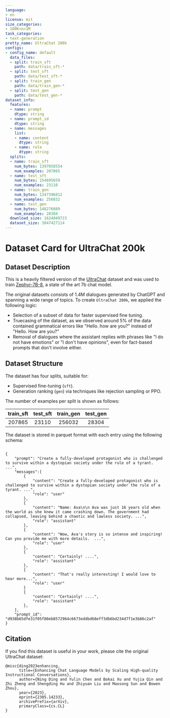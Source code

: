 ```yaml
---
language:
- en
license: mit
size_categories:
- 100K<n<1M
task_categories:
- text-generation
pretty_name: UltraChat 200k
configs:
- config_name: default
  data_files:
  - split: train_sft
    path: data/train_sft-*
  - split: test_sft
    path: data/test_sft-*
  - split: train_gen
    path: data/train_gen-*
  - split: test_gen
    path: data/test_gen-*
dataset_info:
  features:
  - name: prompt
    dtype: string
  - name: prompt_id
    dtype: string
  - name: messages
    list:
    - name: content
      dtype: string
    - name: role
      dtype: string
  splits:
  - name: train_sft
    num_bytes: 1397058554
    num_examples: 207865
  - name: test_sft
    num_bytes: 154695659
    num_examples: 23110
  - name: train_gen
    num_bytes: 1347396812
    num_examples: 256032
  - name: test_gen
    num_bytes: 148276089
    num_examples: 28304
  download_size: 1624049723
  dataset_size: 3047427114
---
```


# Dataset Card for UltraChat 200k

## Dataset Description

This is a heavily filtered version of the [UltraChat](https://github.com/thunlp/UltraChat) dataset and was used to train [Zephyr-7B-β](https://huggingface.co/HuggingFaceH4/zephyr-7b-beta), a state of the art 7b chat model.

The original datasets consists of 1.4M dialogues generated by ChatGPT and spanning a wide range of topics. To create `UltraChat 200k`, we applied the following logic:

- Selection of a subset of data for faster supervised fine tuning.
- Truecasing of the dataset, as we observed around 5% of the data contained grammatical errors like "Hello. how are you?" instead of "Hello. How are you?"
- Removal of dialogues where the assistant replies with phrases like "I do not have emotions" or "I don't have opinions", even for fact-based prompts that don't involve either.

## Dataset Structure

The dataset has four splits, suitable for:

* Supervised fine-tuning (`sft`).
* Generation ranking (`gen`) via techniques like rejection sampling or PPO.

The number of examples per split is shown as follows:


|  train_sft | test_sft  | train_gen | test_gen |
|:-------:|:-----------:|:-----:| :-----:|
|  207865 |       23110 | 256032 | 28304 |

The dataset is stored in parquet format with each entry using the following schema:
```

{
    "prompt": "Create a fully-developed protagonist who is challenged to survive within a dystopian society under the rule of a tyrant. ...",
    "messages":[
        {
            "content": "Create a fully-developed protagonist who is challenged to survive within a dystopian society under the rule of a tyrant. ...",
            "role": "user"
        },
        {
            "content": "Name: Ava\n\n Ava was just 16 years old when the world as she knew it came crashing down. The government had collapsed, leaving behind a chaotic and lawless society. ...",
            "role": "assistant"
        },
        {
            "content": "Wow, Ava's story is so intense and inspiring! Can you provide me with more details.  ...",
            "role": "user"
        },
        {
            "content": "Certainly! ....",
            "role": "assistant"
        },
        {
            "content": "That's really interesting! I would love to hear more...",
            "role": "user"
        }
        {
            "content": "Certainly! ....",
            "role": "assistant"
        },
    ],
    "prompt_id": "d938b65dfe31f05f80eb8572964c6673eddbd68eff3db6bd234d7f1e3b86c2af"
}
```

## Citation

If you find this dataset is useful in your work, please cite the original UltraChat dataset:

```
@misc{ding2023enhancing,
      title={Enhancing Chat Language Models by Scaling High-quality Instructional Conversations}, 
      author={Ning Ding and Yulin Chen and Bokai Xu and Yujia Qin and Zhi Zheng and Shengding Hu and Zhiyuan Liu and Maosong Sun and Bowen Zhou},
      year={2023},
      eprint={2305.14233},
      archivePrefix={arXiv},
      primaryClass={cs.CL}
}
```